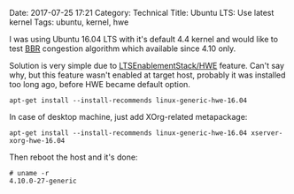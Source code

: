 Date: 2017-07-25 17:21
Category: Technical
Title: Ubuntu LTS: Use latest kernel
Tags: ubuntu, kernel, hwe

I was using Ubuntu 16.04 LTS with it's default 4.4 kernel and would like to test [BBR](https://github.com/google/bbr) congestion algorithm which available since 4.10 only.

Solution is very simple due to [LTSEnablementStack/HWE](https://wiki.ubuntu.com/Kernel/LTSEnablementStack) feature. Can't say why, but this feature wasn't enabled at target host, probably it was installed too long ago, before HWE became default option.

```
apt-get install --install-recommends linux-generic-hwe-16.04
```

In case of desktop machine, just add XOrg-related metapackage:

```
apt-get install --install-recommends linux-generic-hwe-16.04 xserver-xorg-hwe-16.04
```

Then reboot the host and it's done:

```
# uname -r
4.10.0-27-generic
```
